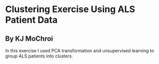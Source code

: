 # Clustering Exercise Using ALS Patient Data

## By KJ MoChroi

In this exercise I used PCA transformation and unsupervised learning to group ALS patients into clusters. 
